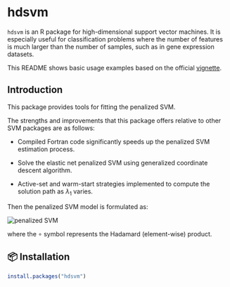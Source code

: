 # hdsvm

`hdsvm` is an R package for high-dimensional support vector machines. It is especially useful for classification problems where the number of features is much larger than the number of samples, such as in gene expression datasets.

This README shows basic usage examples based on the official [vignette](https://cran.r-project.org/web/packages/hdsvm/vignettes/hdsvm-vignette.html).

## Introduction
This package provides tools for fitting the penalized SVM.

The strengths and improvements that this package offers relative to other SVM packages are as follows:

- Compiled Fortran code significantly speeds up the penalized SVM estimation process.

- Solve the elastic net penalized SVM using generalized coordinate descent algorithm.

- Active-set and warm-start strategies implemented to compute the solution path as $\lambda_1$ varies.

Then the penalized SVM model is formulated as:

![penalized SVM](https://latex.codecogs.com/svg.image?\dpi{130}&space;\min_{\beta\in\mathbb{R}^p,\;b_0\in\mathbb{R}}&space;\frac{1}{n}&space;\sum_{i=1}^n&space;\left[\max\left(1&space;-&space;y_i&space;(\beta_0&space;&plus;&space;x_i^\top&space;\beta),&space;0\right)\right]&space;&plus;&space;\lambda_1&space;\left\|pf_1&space;\circ&space;\beta\right\|_1&space;&plus;&space;\frac{1}{2}&space;\lambda_2&space;\left\|\beta\right\|_2)

where the ∘ symbol represents the Hadamard (element-wise) product.


## 📦 Installation

```r
install.packages("hdsvm")
